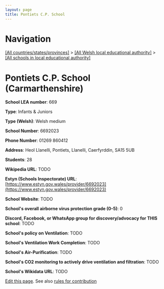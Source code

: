 ```yaml
---
layout: page
title: Pontiets C.P. School
---
```

# Navigation

[[All countries/states/provinces]](../../..) > [[All Welsh local educational authority]](../..) > [[All schools in local educational authority]](..)

# Pontiets C.P. School (Carmarthenshire)

**School LEA number**: 669

**Type**: Infants & Juniors

**Type (Welsh)**: Welsh medium

**School Number**: 6692023

**Phone Number**: 01269 860412

**Address**: Heol Llanelli, Pontiets, Llanelli, Caerfyrddin, SA15 5UB

**Students**: 28

**Wikipedia URL**: TODO

**Estyn (Schools Inspectorate) URL**: [https://www.estyn.gov.wales/provider/6692023](https://www.estyn.gov.wales/provider/6692023)

**School Website**: TODO

**School's overall airborne virus protection grade (0-5)**: 0

**Discord, Facebook, or WhatsApp group for discovery/advocacy for THIS school**: TODO

**School's policy on Ventilation**: TODO

**School's Ventilation Work Completion**: TODO

**School's Air-Purification**: TODO

**School's CO2 monitoring to actively drive ventilation and filtration**: TODO

**School's Wikidata URL**: TODO




[Edit this page](https://github.com/VentilationProject/Wales/edit/prif/./Carmarthenshire/Pontiets_C.P._School.md). See also [rules for contribution](../../../contribution-rules/)